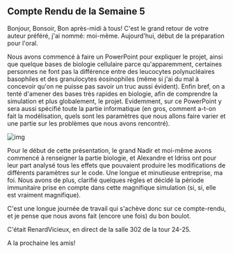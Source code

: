 ## Compte Rendu de la Semaine 5 ##

Bonjour, Bonsoir, Bon après-midi à tous! C'est le grand retour de votre auteur préféré, j'ai nommé: moi-même. Aujourd'hui, début de la préparation pour l'oral.


Nous avons commencé à faire un PowerPoint pour expliquer le projet, ainsi que quelque bases de biologie cellulaire parce qu'apparemment, certaines personnes ne font pas la différence entre des leucocytes polynucléaires basophiles et des granulocytes éosinophiles (même si j'ai du mal à concevoir qu'on ne puisse pas savoir un truc aussi évident). Enfin bref, on a tenté d'amener des bases très rapides en biologie, afin de comprendre la simulation et plus globalement, le projet. Evidemment, sur ce PowerPoint y sera aussi spécifié toute la partie informatique (en gros, comment a-t-on fait la modélisation, quels sont les paramètres que nous allons faire varier et une partie sur les problèmes que nous avons rencontré).

![img](https://github.com/are00dynamic-2018/PROPAGATION_BACTERIENNE/blob/master/photo_pr%C3%A9sentation.png?raw=true)

Pour le début de cette présentation, le grand Nadir et moi-même avons commencé à renseigner la partie biologie, et Alexandre et Idriss ont pour leur part analysé tous les effets que pouvaient produire les modifications de différents paramètres sur le code. Une longue et minutieuse entreprise, ma foi. Nous avons de plus, clarifié quelques règles et décidé la période immunitaire prise en compte dans cette magnifique simulation (si, si, elle est vraiment magnifique).


C'est une longue journée de travail qui s'achève donc sur ce compte-rendu, et je pense que nous avons fait (encore une fois) du bon boulot.

C'était RenardVicieux, en direct de la salle 302 de la tour 24-25.

A la prochaine les amis!
